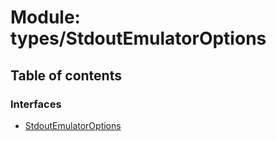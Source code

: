 # Module: types/StdoutEmulatorOptions

## Table of contents

### Interfaces

- [StdoutEmulatorOptions](../wiki/types.StdoutEmulatorOptions.StdoutEmulatorOptions)

